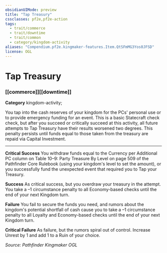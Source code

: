 ```yaml
---
obsidianUIMode: preview
title: "Tap Treasury"
cssclasses: pf2e,pf2e-action
tags:
  - trait/commerce
  - trait/downtime
  - trait/common
  - category/kingdom-activity
aliases: "Compendium.pf2e.kingmaker-features.Item.QtSFmMG3Yos0JFSD"
license: OGL
---
```

# Tap Treasury

### [[commerce]][[downtime]]

**Category** kingdom-activity; 




You tap into the cash reserves of your kingdom for the PCs' personal use or to provide emergency funding for an event. This is a basic Statecraft check check, but after you succeed or critically succeed at this activity, all future attempts to Tap Treasury have their results worsened two degrees. This penalty persists until funds equal to those taken from the treasury are repaid via Capital Investment.

* * *

**Critical Success** You withdraw funds equal to the Currency per Additional PC column on Table 10–9: Party Treasure By Level on page 509 of the Pathfinder Core Rulebook (using your kingdom's level to set the amount), or you successfully fund the unexpected event that required you to Tap your Treasury.

**Success** As critical success, but you overdraw your treasury in the attempt. You take a –1 circumstance penalty to all Economy-based checks until the end of your next Kingdom turn.

**Failure** You fail to secure the funds you need, and rumors about the kingdom's potential shortfall of cash cause you to take a –1 circumstance penalty to all Loyalty and Economy-based checks until the end of your next Kingdom turn.

**Critical Failure** As failure, but the rumors spiral out of control. Increase Unrest by 1 and add 1 to a Ruin of your choice.

*Source: Pathfinder Kingmaker*
*OGL*